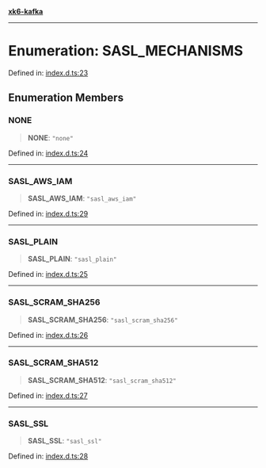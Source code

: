 [**xk6-kafka**](../README.md)

---

# Enumeration: SASL_MECHANISMS

Defined in: [index.d.ts:23](https://github.com/mostafa/xk6-kafka/blob/main/api-docs/index.d.ts#L23)

## Enumeration Members

### NONE

> **NONE**: `"none"`

Defined in: [index.d.ts:24](https://github.com/mostafa/xk6-kafka/blob/main/api-docs/index.d.ts#L24)

---

### SASL_AWS_IAM

> **SASL_AWS_IAM**: `"sasl_aws_iam"`

Defined in: [index.d.ts:29](https://github.com/mostafa/xk6-kafka/blob/main/api-docs/index.d.ts#L29)

---

### SASL_PLAIN

> **SASL_PLAIN**: `"sasl_plain"`

Defined in: [index.d.ts:25](https://github.com/mostafa/xk6-kafka/blob/main/api-docs/index.d.ts#L25)

---

### SASL_SCRAM_SHA256

> **SASL_SCRAM_SHA256**: `"sasl_scram_sha256"`

Defined in: [index.d.ts:26](https://github.com/mostafa/xk6-kafka/blob/main/api-docs/index.d.ts#L26)

---

### SASL_SCRAM_SHA512

> **SASL_SCRAM_SHA512**: `"sasl_scram_sha512"`

Defined in: [index.d.ts:27](https://github.com/mostafa/xk6-kafka/blob/main/api-docs/index.d.ts#L27)

---

### SASL_SSL

> **SASL_SSL**: `"sasl_ssl"`

Defined in: [index.d.ts:28](https://github.com/mostafa/xk6-kafka/blob/main/api-docs/index.d.ts#L28)
